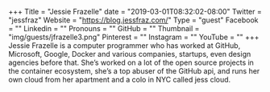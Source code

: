 +++
Title = "Jessie Frazelle"
date = "2019-03-01T08:32:02-08:00"
Twitter = "jessfraz"
Website = "https://blog.jessfraz.com/"
Type = "guest"
Facebook = ""
Linkedin = ""
Pronouns = ""
GitHub = ""
Thumbnail = "img/guests/jfrazelle3.png"
Pinterest = ""
Instagram = ""
YouTube = ""
+++
Jessie Frazelle is a computer programmer who has worked at GitHub, Microsoft, Google, Docker and various companies, startups, even design agencies before that. She’s worked on a lot of the open source projects in the container ecosystem, she’s a top abuser of the GitHub api, and runs her own cloud from her apartment and a colo in NYC called jess cloud.
